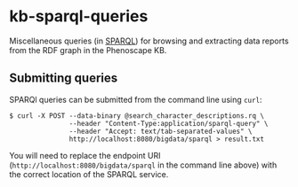 # kb-sparql-queries

Miscellaneous queries (in [SPARQL]) for browsing and extracting data reports from the RDF graph in the Phenoscape KB.

## Submitting queries

SPARQl queries can be submitted from the command line using `curl`:


    $ curl -X POST --data-binary @search_character_descriptions.rq \
                   --header "Content-Type:application/sparql-query" \
                   --header "Accept: text/tab-separated-values" \
                   http://localhost:8080/bigdata/sparql > result.txt
  
You will need to replace the endpoint URI (`http://localhost:8080/bigdata/sparql` in the command line above) with the correct location of the SPARQL service.

[SPARQL]: http://www.w3.org/TR/sparql11-overview/
